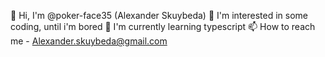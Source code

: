  👋 Hi, I'm @poker-face35 (Alexander Skuybeda)
 👀 I'm interested in some coding, until i'm bored
 🌱 I'm currently learning typescript
 📫 How to reach me - Alexander.skuybeda@gmail.com

<!---
poker-face35/poker-face35 is a ✨ special ✨ repository because its `README.md` (this file) appears on your GitHub profile.
You can click the Preview link to take a look at your changes.
--->
